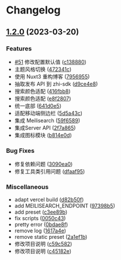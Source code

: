 # Changelog

## [1.2.0](https://github.com/terwer/zhi-blog/compare/v1.1.2...v1.2.0) (2023-03-20)


### Features

* [#51](https://github.com/terwer/zhi-blog/issues/51) 修改配置默认值 ([c138880](https://github.com/terwer/zhi-blog/commit/c138880a513a4c7becaea59d783aaac645d83630))
* 主题风格切换 ([472341c](https://github.com/terwer/zhi-blog/commit/472341c58188842ed3077febff244844ebcd2159))
* 使用 Nuxt3 重构博客 ([7956955](https://github.com/terwer/zhi-blog/commit/7956955f2a4064b6343e0f26d1ecec3df99d278d))
* 抽取发布 API 到 zhi-sdk ([d9ce4e8](https://github.com/terwer/zhi-blog/commit/d9ce4e8808f0ce59379f6f89a31c35f81295c657))
* 搜索颜色适配 ([416fbb8](https://github.com/terwer/zhi-blog/commit/416fbb8bc480acc5b5fb46a68f6480bb3252dddf))
* 搜索颜色适配 ([e8f2807](https://github.com/terwer/zhi-blog/commit/e8f28075d471c36872721547be4a0d29f4e36b85))
* 统一底部 ([641d0e5](https://github.com/terwer/zhi-blog/commit/641d0e5606fa9646be162e482bef486e3fecc4c2))
* 适配移动端侧边栏 ([5d5a43c](https://github.com/terwer/zhi-blog/commit/5d5a43c254ba59f945703c3e0bff71271f4775e5))
* 集成 Meilisearch ([59f6589](https://github.com/terwer/zhi-blog/commit/59f6589a68167b172773cbc018d6abf96dbc1312))
* 集成Server API ([2f7a865](https://github.com/terwer/zhi-blog/commit/2f7a865e8054deb71b0af4d6e09df6bcb7c765a4))
* 集成图标模块 ([b814e0d](https://github.com/terwer/zhi-blog/commit/b814e0d251378aa445e7c611881693428665c2d8))


### Bug Fixes

* 修复依赖问题 ([3090ea0](https://github.com/terwer/zhi-blog/commit/3090ea0f7ebf40a6dfcb3e95a9d17a18a21f6074))
* 修复工具类引用问题 ([dfaaf95](https://github.com/terwer/zhi-blog/commit/dfaaf95b80019086b02ad389b5a9a1983ac91c72))


### Miscellaneous

* adapt vercel build ([d82b50f](https://github.com/terwer/zhi-blog/commit/d82b50fa99a5ec53557ad14d5da3902ef699d9e7))
* add MEILISEARCH_ENDPOINT ([97398b5](https://github.com/terwer/zhi-blog/commit/97398b56c48f9ad8ff72e816eb46a3e967d3ed8e))
* add preset ([c3ee89b](https://github.com/terwer/zhi-blog/commit/c3ee89b8fc750ec39ce0e35874a7c640c1b81aba))
* fix scripts ([0050c43](https://github.com/terwer/zhi-blog/commit/0050c431a87438f9d78bf7078d562e16594b7e3d))
* pretty error ([0bdae8f](https://github.com/terwer/zhi-blog/commit/0bdae8fe9f5634ad75d6923b806d027302b06d8c))
* remove log ([1617a4e](https://github.com/terwer/zhi-blog/commit/1617a4edf528028f70d0be8f2edd5b8354cdcf41))
* remove static preset ([2a1ef1b](https://github.com/terwer/zhi-blog/commit/2a1ef1b4199a8e11535239b896281de998bade9e))
* 修改项目说明 ([c59c582](https://github.com/terwer/zhi-blog/commit/c59c582ffd436195387b1da1aa486296d7943aaf))
* 修改项目说明 ([c45182e](https://github.com/terwer/zhi-blog/commit/c45182ed2303cbad4d8b1ce68932e13fc80ccf04))
